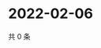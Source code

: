 # 2022-02-06

共 0 条

<!-- BEGIN WEIBO -->
<!-- 最后更新时间 Sun Feb 06 2022 09:53:12 GMT+0800 (China Standard Time) -->

<!-- END WEIBO -->
